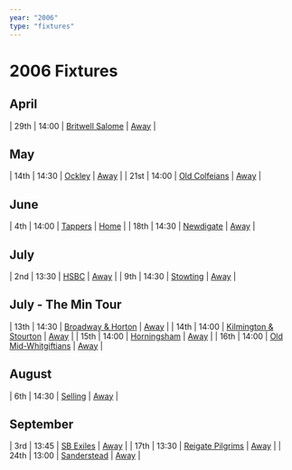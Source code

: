 ```yaml
---
year: "2006"
type: "fixtures"
---
```


# 2006 Fixtures


## April

| 29th | 14:00 | [Britwell Salome](2006-britwell-salome) | [Away]() |

## May

| 14th | 14:30 | [Ockley](2006-ockley) | [Away]() |
| 21st | 14:00 | [Old Colfeians](2006-old-colfeians) | [Away]() |

## June

| 4th | 14:00 | [Tappers](2006-tappers) | [Home]() |
| 18th | 14:30 | [Newdigate](2006-newdigate) | [Away]() |

## July

| 2nd | 13:30 | [HSBC](2006-hsbc) | [Away]() |
| 9th | 14:30 | [Stowting](2006-stowting) | [Away]() |

## July - The Min Tour

| 13th | 14:30 | [Broadway & Horton](2006-broadway-and-horton) | [Away]() |
| 14th | 14:00 | [Kilmington & Stourton](2006-kilmington-and-stourton) | [Away]() |
| 15th | 14:00 | [Horningsham](2006-horningsham) | [Away]() |
| 16th | 14:00 | [Old Mid-Whitgiftians](2006-old-mid-whitgiftians) | [Away]() |

## August

| 6th | 14:30 | [Selling](2006-selling) | [Away]() |

## September

| 3rd | 13:45 | [SB Exiles](2006-sb-exiles) | [Away]() |
| 17th | 13:30 | [Reigate Pilgrims](2006-reigate-pilgrims) | [Away]() |
| 24th | 13:00 | [Sanderstead](2006-sanderstead) | [Away]() |
